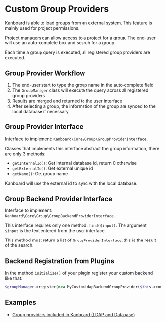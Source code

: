 Custom Group Providers
======================

Kanboard is able to load groups from an external system.
This feature is mainly used for project permissions.

Project managers can allow access to a project for a group.
The end-user will use an auto-complete box and search for a group.

Each time a group query is executed, all registered group providers are executed.

Group Provider Workflow
-----------------------

1. The end-user start to type the group name in the auto-complete field
2. The `GroupManager` class will execute the query across all registered group providers
3. Results are merged and returned to the user interface
4. After selecting a group, the information of the group are synced to the local database if necessary

Group Provider Interface
------------------------

Interface to implement: `Kanboard\Core\Group\GroupProviderInterface`.

Classes that implements this interface abstract the group information, there are only 3 methods:

- `getInternalId()`: Get internal database id, return 0 otherwise
- `getExternalId()`: Get external unique id
- `getName()`: Get group name

Kanboard will use the external id to sync with the local database.

Group Backend Provider Interface
--------------------------------

Interface to implement: `Kanboard\Core\Group\GroupBackendProviderInterface`.

This interface requires only one method: `find($input)`.
The argument `$input` is the text entered from the user interface.

This method must return a list of `GroupProviderInterface`, this is the result of the search.

Backend Registration from Plugins
---------------------------------

In the method `initialize()` of your plugin register your custom backend like that:

```php
$groupManager->register(new MyCustomLdapBackendGroupProvider($this->container));
```

Examples
--------

- [Group providers included in Kanboard (LDAP and Database)](https://github.com/Kanboard/Kanboard/tree/master/app/Group)
